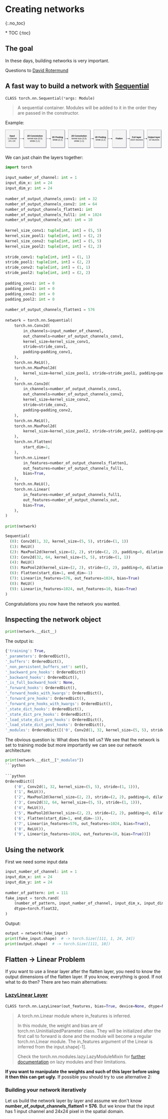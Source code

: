# Creating networks 
{:.no_toc}

<nav markdown="1" class="toc-class">
* TOC
{:toc}
</nav>

## The goal

In these days, building networks is very important. 

Questions to [David Rotermund](mailto:davrot@uni-bremen.de)


## A fast way to build a network with [Sequential](https://pytorch.org/docs/stable/generated/torch.nn.Sequential.html#torch.nn.Sequential) 

```python
CLASS torch.nn.Sequential(*args: Module)
```

> A sequential container. Modules will be added to it in the order they are passed in the constructor.


Example: 

![image0](network_0.png)

We can just chain the layers together:

```python
import torch

input_number_of_channel: int = 1
input_dim_x: int = 24
input_dim_y: int = 24

number_of_output_channels_conv1: int = 32
number_of_output_channels_conv2: int = 64
number_of_output_channels_flatten1: int
number_of_output_channels_full1: int = 1024
number_of_output_channels_out: int = 10

kernel_size_conv1: tuple[int, int] = (5, 5)
kernel_size_pool1: tuple[int, int] = (2, 2)
kernel_size_conv2: tuple[int, int] = (5, 5)
kernel_size_pool2: tuple[int, int] = (2, 2)

stride_conv1: tuple[int, int] = (1, 1)
stride_pool1: tuple[int, int] = (2, 2)
stride_conv2: tuple[int, int] = (1, 1)
stride_pool2: tuple[int, int] = (2, 2)

padding_conv1: int = 0
padding_pool1: int = 0
padding_conv2: int = 0
padding_pool2: int = 0

number_of_output_channels_flatten1 = 576

network = torch.nn.Sequential(
    torch.nn.Conv2d(
        in_channels=input_number_of_channel,
        out_channels=number_of_output_channels_conv1,
        kernel_size=kernel_size_conv1,
        stride=stride_conv1,
        padding=padding_conv1,
    ),
    torch.nn.ReLU(),
    torch.nn.MaxPool2d(
        kernel_size=kernel_size_pool1, stride=stride_pool1, padding=padding_pool1
    ),
    torch.nn.Conv2d(
        in_channels=number_of_output_channels_conv1,
        out_channels=number_of_output_channels_conv2,
        kernel_size=kernel_size_conv2,
        stride=stride_conv2,
        padding=padding_conv2,
    ),
    torch.nn.ReLU(),
    torch.nn.MaxPool2d(
        kernel_size=kernel_size_pool2, stride=stride_pool2, padding=padding_pool2
    ),
    torch.nn.Flatten(
        start_dim=1,
    ),
    torch.nn.Linear(
        in_features=number_of_output_channels_flatten1,
        out_features=number_of_output_channels_full1,
        bias=True,
    ),
    torch.nn.ReLU(),
    torch.nn.Linear(
        in_features=number_of_output_channels_full1,
        out_features=number_of_output_channels_out,
        bias=True,
    ),
)

print(network)
```

```python
Sequential(
  (0): Conv2d(1, 32, kernel_size=(5, 5), stride=(1, 1))
  (1): ReLU()
  (2): MaxPool2d(kernel_size=(2, 2), stride=(2, 2), padding=0, dilation=1, ceil_mode=False)
  (3): Conv2d(32, 64, kernel_size=(5, 5), stride=(1, 1))
  (4): ReLU()
  (5): MaxPool2d(kernel_size=(2, 2), stride=(2, 2), padding=0, dilation=1, ceil_mode=False)
  (6): Flatten(start_dim=1, end_dim=-1)
  (7): Linear(in_features=576, out_features=1024, bias=True)
  (8): ReLU()
  (9): Linear(in_features=1024, out_features=10, bias=True)
)
```

Congratulations you now have the network you wanted.

## Inspecting the network object

```python
print(network.__dict__)
```

The output is:

```python
{'training': True, 
'_parameters': OrderedDict(), 
'_buffers': OrderedDict(), 
'_non_persistent_buffers_set': set(), 
'_backward_pre_hooks': OrderedDict()
'_backward_hooks': OrderedDict(),
'_is_full_backward_hook': None, 
'_forward_hooks': OrderedDict(), 
'_forward_hooks_with_kwargs': OrderedDict(), 
'_forward_pre_hooks': OrderedDict(), 
'_forward_pre_hooks_with_kwargs': OrderedDict(),
'_state_dict_hooks': OrderedDict(), 
'_state_dict_pre_hooks': OrderedDict(), 
'_load_state_dict_pre_hooks': OrderedDict(), 
'_load_state_dict_post_hooks': OrderedDict(), 
'_modules': OrderedDict([('0', Conv2d(1, 32, kernel_size=(5, 5), stride=(1, 1))), ('1', ReLU()), ('2', MaxPool2d(kernel_size=(2, 2), stride=(2, 2), padding=0, dilation=1, ceil_mode=False)), ('3', Conv2d(32, 64, kernel_size=(5, 5), stride=(1, 1))), ('4', ReLU()), ('5', MaxPool2d(kernel_size=(2, 2), stride=(2, 2), padding=0, dilation=1, ceil_mode=False)), ('6', Flatten(start_dim=1, end_dim=-1)), ('7', Linear(in_features=576, out_features=1024, bias=True)), ('8', ReLU()), ('9', Linear(in_features=1024, out_features=10, bias=True))])}
```

The obvious question is: What does this tell us? We see that the network is set to training mode but more importantly we can see our network architecture:

```python
print(network.__dict__["_modules"])
```python

```python
OrderedDict([
    ('0', Conv2d(1, 32, kernel_size=(5, 5), stride=(1, 1))), 
    ('1', ReLU()), 
    ('2', MaxPool2d(kernel_size=(2, 2), stride=(2, 2), padding=0, dilation=1, ceil_mode=False)), 
    ('3', Conv2d(32, 64, kernel_size=(5, 5), stride=(1, 1))), 
    ('4', ReLU()), 
    ('5', MaxPool2d(kernel_size=(2, 2), stride=(2, 2), padding=0, dilation=1, ceil_mode=False)), 
    ('6', Flatten(start_dim=1, end_dim=-1)), 
    ('7', Linear(in_features=576, out_features=1024, bias=True)), 
    ('8', ReLU()), 
    ('9', Linear(in_features=1024, out_features=10, bias=True))])
```

## Using the network

First we need some input data

```python
input_number_of_channel: int = 1
input_dim_x: int = 24
input_dim_y: int = 24

number_of_pattern: int = 111
fake_input = torch.rand(
    (number_of_pattern, input_number_of_channel, input_dim_x, input_dim_y),
    dtype=torch.float32,
)
```

Output:

```python
output = network(fake_input)
print(fake_input.shape)  # -> torch.Size([111, 1, 24, 24])
print(output.shape)  # -> torch.Size([111, 10])
```

## Flatten -> Linear Problem

If you want to use a linear layer after the flatten layer, you need to know the output dimensions of the flatten layer. If you know, everything is good. If not what to do then? There are two main alternatives:

### [LazyLinear Layer](https://pytorch.org/docs/stable/generated/torch.nn.LazyLinear.html)

```python
CLASS torch.nn.LazyLinear(out_features, bias=True, device=None, dtype=None)
```

> A torch.nn.Linear module where in_features is inferred.
> 
> In this module, the weight and bias are of torch.nn.UninitializedParameter class. They will be initialized after the first call to forward is done and the module will become a regular torch.nn.Linear module. The in_features argument of the Linear is inferred from the input.shape[-1].
> 
> Check the torch.nn.modules.lazy.LazyModuleMixin for [further documentation](https://pytorch.org/docs/stable/generated/torch.nn.modules.lazy.LazyModuleMixin.html#torch.nn.modules.lazy.LazyModuleMixin) on lazy modules and their limitations.

**If you want to manipulate the weights and such of this layer before using it then this can get ugly.** If possible you should try to use alternative 2:

### Building your network iteratively

Let us build the network layer by layer and assume we don't know **number_of_output_channels_flatten1 = 576**. But we know that the input has 1 input channel and 24x24 pixel in the spatial domain. 





